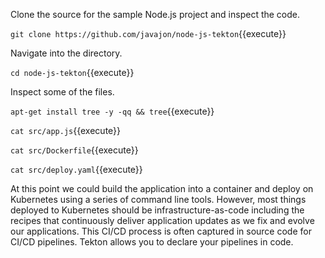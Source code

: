 Clone the source for the sample Node.js project and inspect the code.

`git clone https://github.com/javajon/node-js-tekton`{{execute}}

Navigate into the directory.

`cd node-js-tekton`{{execute}}

Inspect some of the files.

`apt-get install tree -y -qq && tree`{{execute}}

`cat src/app.js`{{execute}}

`cat src/Dockerfile`{{execute}}

`cat src/deploy.yaml`{{execute}}

At this point we could build the application into a container and deploy on Kubernetes using a series of command line tools. However, most things deployed to Kubernetes should be infrastructure-as-code including the recipes that continuously deliver application updates as we fix and evolve our applications. This CI/CD process is often captured in source code for CI/CD pipelines. Tekton allows you to declare your pipelines in code.
